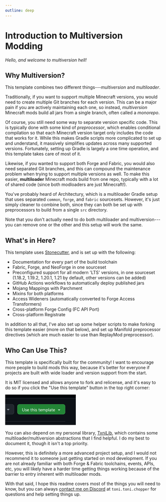 ```yaml
---
outline: deep
---
```


# Introduction to Multiversion Modding

*Hello, and welcome to multiversion hell!*

## Why Multiversion?

This template combines two different things---*multiversion* and *multiloader*.

Traditionally, if you want to support multiple Minecraft versions, you would need to create multiple Git branches for each version.
This can be a major pain if you are actively maintaining each one, so instead, *multiversion* Minecraft mods 
build all jars from a single branch, often called a *monorepo*.

Of course, you still need some way to separate version specific code. This is typically done with some kind of *preprocessor*,
which enables conditional compilation so that each Minecraft version target only includes the code that works for it.
While this makes Gradle scripts more complicated to set up and understand, it massively simplifies updates across many supported versions.
Fortunately, setting up Gradle is largely a one time operation, and this template takes care of most of it.

Likewise, if you wanted to support both Forge and Fabric, you would also need separated Git branches, and this can compound 
the maintenance problem when trying to support multiple versions as well. To make this easier, **multiloader** Minecraft mods build from one repo,
typically with a lot of shared code (since both modloaders are just Minecraft!). 

You've probably heard of Architectury, which is a multiloader Gradle setup that uses separated `common`, `forge`, and `fabric`
sourcesets. However, it's just simply cleaner to combine both, since they can both be set up with preprocessors to build from a single `src` directory.

Note that you don't actually need to do both multiloader and multiversion---you can remove one or the other and this setup will work the same.

## What's in Here?

This template uses [Stonecutter](https://stonecutter.kikugie.dev/), and is set up with the following:

- Documentation for every part of the build toolchain
- Fabric, Forge, and NeoForge in one sourceset
- Preconfigured support for all modern 'LTS' versions, in one sourceset (1.18.2, 1.19.2, 1.20.1, 1.21 by default, other versions can be added)
- GitHub Actions workflows to automatically deploy published jars
- Mojang Mappings with Parchment
- Mixins for both platforms
- Access Wideners (automatically converted to Forge Access Transformers)
- Cross-platform Forge Config (FC API Port)
- Cross-platform Registrate

In addition to all that, I've also set up some helper scripts to make forking this template easier (more on that below),
and set up Manifold preprocessor directives (which are much easier to use than ReplayMod preprocessor).

## Who Can Use This?

This template is specifically built for the community! I want to encourage more people
to build mods this way, because it's better for everyone if projects are built with wide loader and version support from the start.

It is MIT licensed and allows anyone to fork and relicense, and it's easy to do so 
if you click the "Use this template" button in the top right corner:

![img.png](assets/usethistemplate.png)

You can also depend on my personal library, [TxniLib](/lib), which contains some multiloader/multiversion
abstractions that I find helpful. I do my best to document it, though it isn't a top priority.

However, this is definitely a more advanced project setup, and I would not recommend it to someone just getting started
on mod development. If you are not already familiar with both Forge & Fabric toolchains, events, APIs, etc, you will
likely have a harder time getting things working because of the barrier to entry inherent with multiloader mods.

With that said, I hope this readme covers most of the things you will need to know, but you can always [contact me on Discord](https://discord.gg/kS7auUeYmc)
at `toni.toni.chopper` for questions and help setting things up.